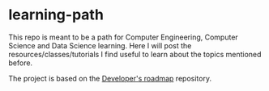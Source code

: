 # learning-path
This repo is meant to be a path for Computer Engineering, Computer Science and Data Science learning. Here I will post the resources/classes/tutorials I find useful to learn about the topics mentioned before.

The project is based on the [Developer's roadmap](https://github.com/kamranahmedse/developer-roadmap) repository.

